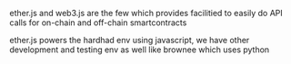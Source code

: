 ether.js and web3.js are the few which provides facilitied to easily do API calls for on-chain and off-chain smartcontracts

ether.js powers the hardhad env using javascript, we have other development and testing env as well like brownee which uses python
